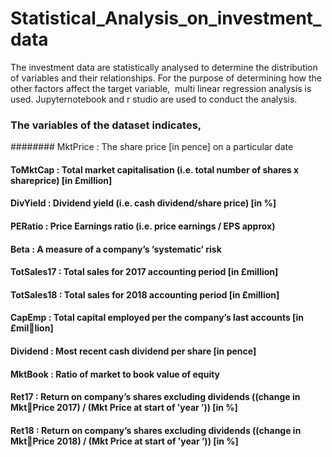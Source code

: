 # Statistical_Analysis_on_investment_data

The investment data are statistically analysed to determine the distribution of variables and their relationships. For the purpose of determining how the other factors affect the target variable,  multi linear regression analysis is used. Jupyternotebook and r studio are used to conduct the analysis.

### The variables of the dataset indicates,

######## MktPrice : The share price [in pence] on a particular date
#### ToMktCap : Total market capitalisation (i.e. total number of shares x shareprice) [in £million]
#### DivYield : Dividend yield (i.e. cash dividend/share price) [in %]
#### PERatio : Price Earnings ratio (i.e. price earnings / EPS approx)
#### Beta : A measure of a company’s ’systematic’ risk
#### TotSales17 : Total sales for 2017 accounting period [in £million]
#### TotSales18 : Total sales for 2018 accounting period [in £million]
#### CapEmp : Total capital employed per the company’s last accounts [in £million]
#### Dividend : Most recent cash dividend per share [in pence]
#### MktBook : Ratio of market to book value of equity
#### Ret17 : Return on company’s shares excluding dividends ((change in MktPrice 2017) / (Mkt Price at start of ’year ’)) [in %]
#### Ret18 : Return on company’s shares excluding dividends ((change in MktPrice 2018) / (Mkt Price at start of ’year ’)) [in %]
